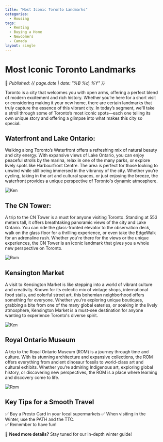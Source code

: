 ```yaml
---
title: "Most Iconic Toronto Landmarks"
categories:
  - Housing
tags:
  - Renting
  - Buying a Home
  - Newcomers
  - Canada
layout: single
---
```


# **Most Iconic Toronto Landmarks**   

📅 *Published: {{ page.date | date: "%B %d, %Y" }}*  

Toronto is a city that welcomes you with open arms, offering a perfect blend of modern excitement and rich history. Whether you’re here for a short visit or considering making it your new home, there are certain landmarks that truly capture the essence of this vibrant city. In today’s segment, we'll take a stroll through some of Toronto’s most iconic spots—each one telling its own unique story and offering a glimpse into what makes this city so special.

## **Waterfront and Lake Ontario:**
Walking along Toronto’s Waterfront offers a refreshing mix of natural beauty and city energy. With expansive views of Lake Ontario, you can enjoy peaceful strolls by the marina, relax in one of the many parks, or explore lively spots like Harbourfront Centre. The area is perfect for those looking to unwind while still being immersed in the vibrancy of the city. Whether you’re cycling, taking in the art and cultural spaces, or just enjoying the breeze, the waterfront provides a unique perspective of Toronto's dynamic atmosphere.

![Ken](https://thecanadashortcut.github.io//assets/images/Music.jpg)

## **The CN Tower:** 
A trip to the CN Tower is a must for anyone visiting Toronto. Standing at 553 meters tall, it offers breathtaking panoramic views of the city and Lake Ontario. You can ride the glass-fronted elevator to the observation deck, walk on the glass floor for a thrilling experience, or even take the EdgeWalk for an adrenaline rush. Whether you're there for the views or the unique experiences, the CN Tower is an iconic landmark that gives you a whole new perspective on Toronto.

![Rom](https://thecanadashortcut.github.io//assets/images/CN.jpeg)

## **Kensington Market**
A visit to Kensington Market is like stepping into a world of vibrant culture and creativity. Known for its eclectic mix of vintage shops, international food stalls, and colorful street art, this bohemian neighborhood offers something for everyone. Whether you're exploring unique boutiques, grabbing a bite from one of the many global eateries, or soaking in the lively atmosphere, Kensington Market is a must-see destination for anyone wanting to experience Toronto's diverse spirit.

![Ken](https://thecanadashortcut.github.io//assets/images/Ken.webp)

## **Royal Ontario Museum**
A trip to the Royal Ontario Museum (ROM) is a journey through time and culture. With its stunning architecture and expansive collections, the ROM offers everything from ancient dinosaur fossils to world-class art and cultural exhibits. Whether you’re admiring Indigenous art, exploring global history, or discovering new perspectives, the ROM is a place where learning and discovery come to life.

![Rom](https://thecanadashortcut.github.io//assets/images/ROM.webp)

## **Key Tips for a Smooth Travel**  
✅ Buy a Presto Card in your local supermarkets 
✅ When visiting in the Winter, use the PATH and the TTC.  
✅ Remember to have fun!  

📍 **Need more details?** Stay tuned for our in-depth winter guide!  
